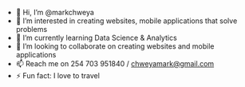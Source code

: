 - 👋 Hi, I’m @markchweya
- 👀 I’m interested in creating websites, mobile applications that solve problems
- 🌱 I’m currently learning Data Science & Analytics
- 💞️ I’m looking to collaborate on creating websites and mobile applications
- 📫 Reach me on 254 703 951840 / chweyamark@gmail.com
- ⚡ Fun fact: I love to travel

<!---
markchweya/markchweya is a ✨ special ✨ repository because its `README.md` (this file) appears on your GitHub profile.
You can click the Preview link to take a look at your changes.
--->
